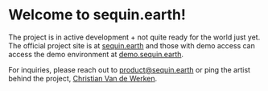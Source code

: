 # Welcome to sequin.earth!

The project is in active development + not quite ready for the world just yet. The official project site is at [sequin.earth](https://sequin.earth) and those with demo access can access the demo environment at [demo.sequin.earth](https://demo.sequin.earth/). 

For inquiries, please reach out to product@sequin.earth or ping the artist behind the project, [Christian Van de Werken](https://werken.com/bio). 
